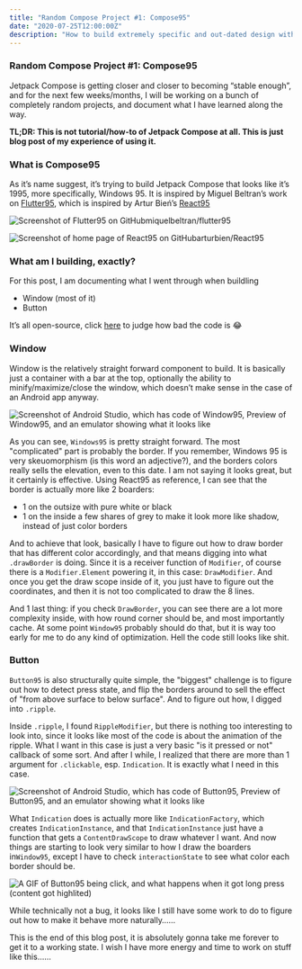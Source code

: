 ```yaml
---
title: "Random Compose Project #1: Compose95"
date: "2020-07-25T12:00:00Z"
description: "How to build extremely specific and out-dated design with Jetpack Compose (thread 1/100000)"
---
```


### Random Compose Project #1: Compose95

Jetpack Compose is getting closer and closer to becoming “stable enough”, and for the next few weeks/months, I will be working on a bunch of completely random projects, and document what I have learned along the way.

**TL;DR: This is not tutorial/how-to of Jetpack Compose at all. This is just blog post of my experience of using it.**

### What is Compose95

As it’s name suggest, it’s trying to build Jetpack Compose that looks like it’s 1995, more specifically, Windows 95. It is inspired by Miguel Beltran’s work on [Flutter95](https://github.com/miquelbeltran/flutter95), which is inspired by Artur Bień’s [React95](https://github.com/arturbien/React95)

![Screenshot of Flutter95 on GitHub](https://cdn-images-1.medium.com/max/1200/1*jt7pi5ngR2aNOLD5QsM81g.png)miquelbeltran/flutter95

![Screenshot of home page of React95 on GitHub](https://cdn-images-1.medium.com/max/1200/1*nkfvrtln7TS2C4KWywN7fw.png)arturbien/React95

### What am I building, exactly?

For this post, I am documenting what I went through when buildling

- Window (most of it)
- Button

It’s all open-source, click [here](https://github.com/louis993546/Compose95) to judge how bad the code is 😂

### Window

Window is the relatively straight forward component to build. It is basically just a container with a bar at the top, optionally the ability to minify/maximize/close the window, which doesn’t make sense in the case of an Android app anyway.

![Screenshot of Android Studio, which has code of Window95, Preview of Window95, and an emulator showing what it looks like](https://cdn-images-1.medium.com/max/2400/1*55NcXvojhGPXkBYD10d2_A.png)

As you can see, `Windows95` is pretty straight forward. The most "complicated" part is probably the border. If you remember, Windows 95 is very skeuomorphism (is this word an adjective?), and the borders colors really sells the elevation, even to this date. I am not saying it looks great, but it certainly is effective. Using React95 as reference, I can see that the border is actually more like 2 boarders:

- 1 on the outsize with pure white or black
- 1 on the inside a few shares of grey to make it look more like shadow, instead of just color borders

And to achieve that look, basically I have to figure out how to draw border that has different color accordingly, and that means digging into what `.drawBorder` is doing. Since it is a receiver function of `Modifier`, of course there is a `Modifier.Element` powering it, in this case: `DrawModifier`. And once you get the draw scope inside of it, you just have to figure out the coordinates, and then it is not too complicated to draw the 8 lines.

And 1 last thing: if you check `DrawBorder`, you can see there are a lot more complexity inside, with how round corner should be, and most importantly cache. At some point `Window95` probably should do that, but it is way too early for me to do any kind of optimization. Hell the code still looks like shit.

### Button

`Button95` is also structurally quite simple, the "biggest" challenge is to figure out how to detect press state, and flip the borders around to sell the effect of "from above surface to below surface". And to figure out how, I digged into `.ripple`.

Inside `.ripple`, I found `RippleModifier`, but there is nothing too interesting to look into, since it looks like most of the code is about the animation of the ripple. What I want in this case is just a very basic "is it pressed or not" callback of some sort. And after I while, I realized that there are more than 1 argument for `.clickable`, esp. `Indication`. It is exactly what I need in this case.

![Screenshot of Android Studio, which has code of Button95, Preview of Button95, and an emulator showing what it looks like](https://cdn-images-1.medium.com/max/2400/1*8syesNMCHQ-yswfx6-rqwQ.png)

What `Indication` does is actually more like `IndicationFactory`, which creates `IndicationInstance`, and that `IndicationInstance` just have a function that gets a `ContentDrawScope` to draw whatever I want. And now things are starting to look very similar to how I draw the boarders in`Window95`, except I have to check `interactionState` to see what color each border should be.

![A GIF of Button95 being click, and what happens when it got long press (content got highlited)](https://cdn-images-1.medium.com/max/1600/1*5y3sebbyauJ_H3A6XFs2WA.gif)

While technically not a bug, it looks like I still have some work to do to figure out how to make it behave more naturally……

This is the end of this blog post, it is absolutely gonna take me forever to get it to a working state. I wish I have more energy and time to work on stuff like this……